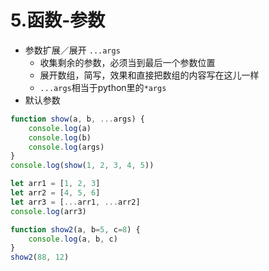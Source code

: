 # 5.函数-参数

* 参数扩展／展开 `...args`
  * 收集剩余的参数，必须当到最后一个参数位置
  * 展开数组，简写，效果和直接把数组的内容写在这儿一样
  * `...args`相当于python里的`*args`
* 默认参数

```javascript
function show(a, b, ...args) {
    console.log(a)
    console.log(b)
    console.log(args)
}
console.log(show(1, 2, 3, 4, 5))

let arr1 = [1, 2, 3]
let arr2 = [4, 5, 6]
let arr3 = [...arr1, ...arr2]
console.log(arr3)

function show2(a, b=5, c=8) {
    console.log(a, b, c)
}
show2(88, 12)
```


